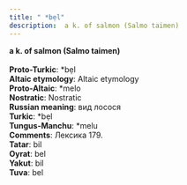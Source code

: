 ```yaml
---
title: " *bẹl"
description:  a k. of salmon (Salmo taimen)
---
```

<p data-pagefind-weight="0.5">
<strong> a k. of salmon (Salmo taimen)</strong><br><br>
<strong>Proto-Turkic</strong>:  *bẹl<br>
<strong>Altaic etymology</strong>:  Altaic etymology<br>
<strong> Proto-Altaic</strong>:  *melo<br>
<strong>Nostratic</strong>:  Nostratic<br>
<strong>Russian meaning</strong>:  вид лосося<br>
<strong>Turkic</strong>:  *bẹl<br>
<strong>Tungus-Manchu</strong>:  *melu<br>
<strong>Comments</strong>:  Лексика 179.<br>
<strong>Tatar</strong>:  bil<br>
<strong>Oyrat</strong>:  bel<br>
<strong>Yakut</strong>:  bil<br>
<strong>Tuva</strong>:  bel<br>

</p>
